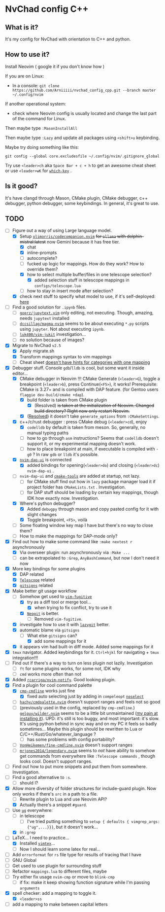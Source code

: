 # NvChad config C++

## What is it?
It's my config for NvChad with orientation to C++ and python.

## How to use it?
Install Neovim  ( google it if you don't know how )

If you are on Linux:
- In a console:  `git clone https://github.com/Arniiiii/nvchad_config_cpp.git --branch master ~/.config/nvim`

If another operational system:
- check where Neovim config is usually located and change the last part of the command for Linux.

Then maybe type `:MasonInstallAll`

Then maybe type `:Lazy` and update all packages using `<shift>u` keybinding.

<!-- To get some plugins working, which are written in some other languages than Lua ( aka remote plugins ), do next stuff: -->
<!-- - `:runtime! plugin/rplugin.vim` -->
<!-- - `:UpdateRemotePlugins` -->
<!-- - restart Neovim -->

Maybe try doing something like this: 

`git config --global core.excludesfile ~/.config/nvim/.gitignore_global`


Try use `<leader>ch` aka `Space Bar + c + h` to get an awesome cheat sheet or use `<leader>wK` for [`which-key`](https://github.com/folke/which-key.nvim) .

## Is it good?
It's have clangd through Mason, CMake plugin, CMake debugger, c++ debugger, python debugger, some keybindings. 
In general, it's great to use.

## TODO
- [ ] Figure out a way of using Large language model.
    - [x] Setup [`olimorris/codecompanion.nvim`](https://github.com/olimorris/codecompanion.nvim) ~~for `ollama` with dolphin-mistral:latest~~ now Gemini because it has free tier.
        - [x] chat
        - [x] inline-prompts
        - [ ] autocomplete?
        - [ ] fucked up logic for mappings. How do they work? How to override them?
        - [x] how to select multiple buffer/files in one telescope selection?
            - [x] added selection stuff in telescope mappings in `configs/telescope.lua`
        - [ ] how to stay in insert mode after selection?
    - [x] check next stuff to specify what model to use, if it's self-deployed: [here](https://github.com/olimorris/codecompanion.nvim/pull/45#issuecomment-2054028057)
- [ ] Find a good solution for `.ipynb` files.
    - [ ] [`goerz/jupytext.vim`](https://github.com/goerz/jupytext.vim) only editing, not executing. Though, amazing, needs `jupytext` installed
    - [ ] [`dccsillag/magma-nvim`](https//github.com/dccsillag/magma-nvim) seems to be about executing `*.py` scripts using `jupyter`. Not about executing `ipynb`.
    - [ ] [`luk400/vim-jukit`](https://github.com/luk400/vim-jukit) investigation...
    - [ ] no solution because of images?
- [x] Migrate to NvChad `v2.5`
    - [x] Apply migrate.sh 
    - [x] Transform mappings syntax to vim mappings
    - [ ] Cheat sheet [doesn't have hints for categories with one mapping](https://github.com/NvChad/NvChad/issues/2688#issuecomment-2046201103) 
- [x] Debugger stuff. Console `gdb`/`lldb` is cool, but some want it inside editor...
    - [x] CMake debugger in Neovim !!! CMake Generate (`<leader>G`), toggle a breakpoint (`<leader>b`), press Continue(`<F5>`), it works! Prerequisite: CMake is 3.27+ and is compiled with DAP feature. (for Gentoo users `flaggie dev-build/cmake +dap`).
        - [x] build folder is taken from CMake plugin
            - [x] (Resolved) ~~is taken at the initialization of Neovim. Changed build directory? Right now only restart Neovim.~~
        - [x] ([Resolved](https://github.com/Civitasv/cmake-tools.nvim/issues/203)) it doesn't take `generate_options` from `:CMakeSettings`.
    - [x] c++/c/rust debugger : press CMake debug (`<leader>cd`), enjoy
        - [x] `codelldb` by default is taken from meson. So, generally, no manual typing paths
        - [ ] how to go through `asm` instructions? Seems that `codelldb` doesn't support it, or my experimental mapping doesn't work.
        - [ ] how to place breakpoint at main, if executable is compiled with `-g0` ? In raw `gdb` or `lldb` it's possible.
    - [x] [`nvim-dap-ui`](https://github.com/rcarriga/nvim-dap-ui) is connected
        - [x] added bindings for opening(`<leader>do`) and closing (`<leader>dc`) `nvim-dap-ui` .
    - [ ] `nvim-dap-ui` and [`cmake-tools`](https://github.com/Civitasv/cmake-tools.nvim) are added at startup, not lazy.
        - [ ] for CMake stuff find out how in `lazy` package manager load it if project folder has `CMakeLists.txt` . Investigation.
        - [ ] for DAP stuff should be loading by certain key mappings, though IDK how exactly now. Investigation.
    - [x] Where's python debugger?
        - [x] Added `debugpy` through mason and copy pasted config for it with slight changes
        - [x] Toggle breakpoint, `<F5>`, voilà 
    - [ ] Some floating window key map I have but there's no way to close them?
    - [ ] How to make the mappings for DAP-mode only?
- [x] Find out how to make some command like `:make nextest r` asynchronously
    - [x] Via overseer plugin: run asynchronously via `:Make ...`
    - [ ] can be extrapolated to `:Grep`, `AnyBashCommand`, but now I don't need it now
- [x] More key bindings for some plugins
    - [x] DAP related
    - [x] [`Telescope`](https://github.com/nvim-telescope/telescope.nvim) related
    - [x] [`gitsigns`](https://github.com/lewis6991/gitsigns.nvim) related
- [x] Make better git usage workflow
    - [ ] Somehow get used to [`vim-fugitive`](https://github.com/tpope/vim-fugitive)
        - [x] try as a diff tool or merge tool...
            - [x] when trying to fix conflict, try to use it
        - [x] [`Neogit`](https://github.com/NeogitOrg/neogit) is better. 
            - [ ] Removed `vim-fugitive`.
    - [x] investigate how to use it with [`lazygit`](https://github.com/jesseduffield/lazygit) better.
    - [x] automatic blame via `gitsigns`
        - [ ] What else `gitsigns` can?
            - [x] add some mappings for it
    - [x] it appears vim had built-in diff mode. Added some mappings for it
- [x] `tmux` navigator. Added keybindings for it. `Ctrl+hjkl` for navigating + `tmux` integration!!!
- [ ] Find out if there's a way to turn on less plugin not lazily. Investigation
    - [ ] `ft` for some plugins works, for some not, IDK why
    - [ ] `cmd` works more often than not
- [x] Added [`rcarriga/nvim-notify`](https://github.com/rcarriga/nvim-notify). Good looking plugin.
- [x] Find a plugin for cool command palette
    - [x] [`cmp-cmdline`](https://github.com/hrsh7th/cmp-cmdline) works just fine
        - [x] fixed auto selecting just by adding in `compeleopt` [`noselect`](https://neovim.io/doc/user/options.html#'completeopt')
    - [ ] [`hachy/cmdpalette.nvim`](https://github.com/hachy/cmdpalette.nvim) doesn't support ranges and feels not so good  
    - [ ] (previously used in the config, replaced by `cmp-cmdline`.) [`gelguy/wilder.nvim`](https://github.com/gelguy/wilder.nvim) seems to be a little bit unmaintained  ([my pain at installing it](https://github.com/gelguy/wilder.nvim/issues/196)). UPD: it's still is too buggy, and most important: it's slow. It's using python behind in sync way and on my PC it feels so badly sometimes... Maybe this plugin should be rewritten to Lua or C/C++/Rust/Go/whatever_language ?
        - [ ] has some problems with config portability?
    - [ ] [`VonHeikemen/fine-cmdline.nvim`](https://github.com/VonHeikemen/fine-cmdline.nvim) doesn't support ranges
    - [ ] [`mrjones2014/legendary.nvim`](https://github.com/mrjones2014/legendary.nvim) seems to *not* have ability to somehow get commands from everywhere like `:Telescope commands` , though looks cool. Doesn't support ranges. 
- [ ] Find out how to put more snippets and put them from somewhere. Investigation.
- [ ] Find a good alternative to `:s`. 
    - [ ] should I?
- [x] Allow more diversity of folder structures for include-guard plugin. Now only works if there's `src` in a path to a file. 
    - [ ] Rewrite plugin to Lua and use Neovim API?
    - [x] Actually there's a snippet `#guard`.
- [ ] Use [`ug`](https://github.com/Genivia/ugrep) everywhere:
    - [ ] in telescope
        - [ ] I've tried putting something to `setup { defaults { vimgrep_args: {"ug",...}}}`, but it doesn't work...
    - [x] in `:grep`
- [ ] LaTeX... I need to practice...
    - [x] Installed [`vimtex`](https://github.com/lervag/vimtex)...
    - [ ] Now I should learn some latex for real...
- [ ] Add `errorformat` for `rs` file type for results of tracing that I have
- [ ] GNU Global
- [ ] Get used to use plugin for surrounding stuff
- [ ] Refactor `mappings.lua` to different files, maybe
- [ ] Try either fix usage `nvim-cmp` or move to `blink-cmp`
    - [ ] if fix: make it keep showing function signature while I'm passing `arguments`
- [x] spell checker: add a mapping to toggle it.
    - [x] `<leader>ss`
- [ ] add a mapping to make between capital letters
